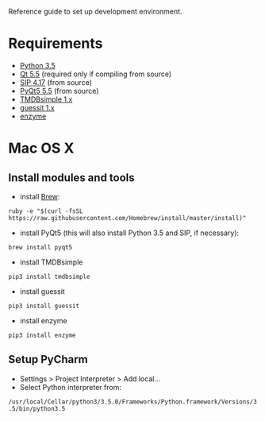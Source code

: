 Reference guide to set up development environment.

# Requirements

- [Python 3.5](https://www.python.org/downloads/)
- [Qt 5.5](http://www.qt.io/) (required only if compiling from source)
- [SIP 4.17](https://www.riverbankcomputing.com/software/sip/download) (from source)
- [PyQt5 5.5](https://www.riverbankcomputing.com/software/pyqt/download5) (from source)
- [TMDBsimple 1.x](https://github.com/celiao/tmdbsimple/)
- [guessit 1.x](https://github.com/wackou/guessit)
- [enzyme](https://github.com/Diaoul/enzyme)

# Mac OS X

## Install modules and tools

- install [Brew](http://brew.sh/):

`ruby -e "$(curl -fsSL https://raw.githubusercontent.com/Homebrew/install/master/install)"`

- install PyQt5 (this will also install Python 3.5 and SIP, if necessary):

`brew install pyqt5`

- install TMDBsimple

`pip3 install tmdbsimple`

- install guessit

`pip3 install guessit`

- install enzyme

`pip3 install enzyme`

## Setup PyCharm

- Settings > Project Interpreter > Add local...
- Select Python interpreter from:

`/usr/local/Cellar/python3/3.5.0/Frameworks/Python.framework/Versions/3.5/bin/python3.5`


